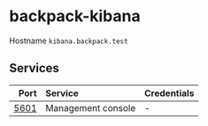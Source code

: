 # backpack-kibana

Hostname `kibana.backpack.test`

## Services

| Port | Service | Credentials
| ---: | :------ | :----------
| [5601](http://kibana.backpack.test:5601) | Management console | -
